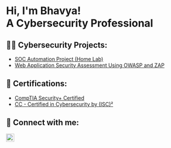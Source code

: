 <h1>Hi, I'm Bhavya! <br/> <a>A Cybersecurity Professional</a>

<h2>👨‍💻 Cybersecurity Projects:</h2>

  - [SOC Automation Project (Home Lab)](https://medium.com/@bhavya07092000_97509/soc-automation-project-home-lab-d33ef0b31df8)
  - [Web Application Security Assessment Using OWASP and ZAP](https://medium.com/@bhavya07092000_97509/introduction-143f7a392cc7)

<h2>📄 Certifications:</h2>

- [CompTIA Security+ Certified](https://www.credly.com/badges/4df78471-5402-41bd-a08d-a772639c7b20/public_url)
- [CC - Certified in Cybersecurity by (ISC)²](https://www.credly.com/badges/dee78312-4f6a-4988-97af-18ab9ba2e9b2/public_url)

<h2> 🤳 Connect with me:</h2>


[<img align="left" alt="JoshMadakor | LinkedIn" width="22px" src="https://cdn.jsdelivr.net/npm/simple-icons@v3/icons/linkedin.svg" />][linkedin]


[linkedin]: https://www.linkedin.com/in/bhavya-patel-53869a262/

<!--
**joshmadakor1/joshmadakor1** is a ✨ _special_ ✨ repository because its `README.md` (this file) appears on your GitHub profile.

Here are some ideas to get you started:

- 🔭 I’m currently working on ...
- 🌱 I’m currently learning ...
- 👯 I’m looking to collaborate on ...
- 🤔 I’m looking for help with ...
- 💬 Ask me about ...
- 📫 How to reach me: ...
- 😄 Pronouns: ...
- ⚡ Fun fact: ...
-->
